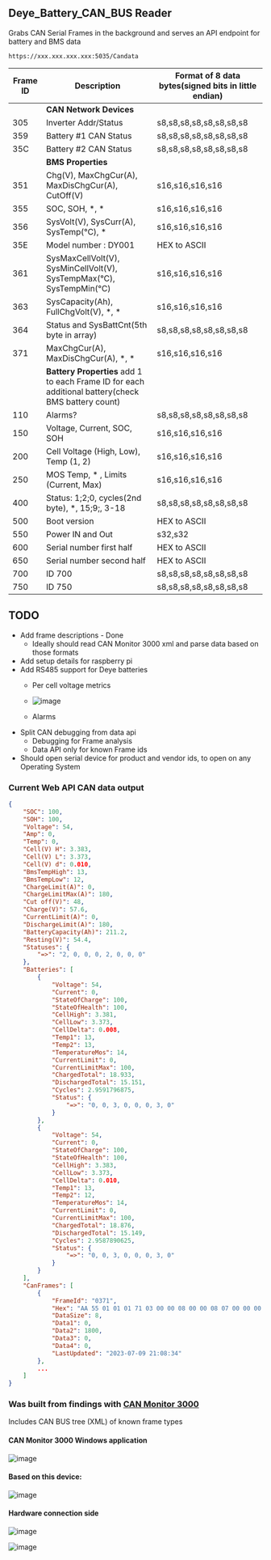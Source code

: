 ## Deye_Battery_CAN_BUS Reader

Grabs CAN Serial Frames in the background and serves an API endpoint for battery and BMS data 

    https://xxx.xxx.xxx.xxx:5035/Candata

| Frame ID | Description                                                                                        | Format of 8 data bytes(signed bits in little endian) |
|----------|----------------------------------------------------------------------------------------------------|------------------------------------------------------|
|          | **CAN Network Devices**                                                                            |                                                      |
| 305      | Inverter Addr/Status                                                                               | s8,s8,s8,s8,s8,s8,s8,s8                              |
| 359      | Battery #1 CAN Status                                                                              | s8,s8,s8,s8,s8,s8,s8,s8                              |
| 35C      | Battery #2 CAN Status                                                                              | s8,s8,s8,s8,s8,s8,s8,s8                              |
|          | **BMS Properties**                                                                                 |                                                      |
| 351      | Chg(V), MaxChgCur(A), MaxDisChgCur(A), CutOff(V)                                                   | s16,s16,s16,s16                                      |
| 355      | SOC, SOH, *, *                                                                                     | s16,s16,s16,s16                                      |
| 356      | SysVolt(V), SysCurr(A), SysTemp(°C), *                                                             | s16,s16,s16,s16                                      |
| 35E      | Model number : DY001                                                                               | HEX to ASCII                                         |
| 361      | SysMaxCellVolt(V), SysMinCellVolt(V), SysTempMax(°C), SysTempMin(°C)                               | s16,s16,s16,s16                                      |
| 363      | SysCapacity(Ah), FullChgVolt(V), *, *                                                              | s16,s16,s16,s16                                      |
| 364      | Status and SysBattCnt(5th byte in array)                                                           | s8,s8,s8,s8,s8,s8,s8,s8                              |
| 371      | MaxChgCur(A), MaxDisChgCur(A), *, *                                                                | s16,s16,s16,s16                                      |
|          | **Battery Properties** add 1 to each Frame ID for each additional battery(check BMS battery count) |                                                      |
| 110      | Alarms?                                                                                            | s8,s8,s8,s8,s8,s8,s8,s8                              |
| 150      | Voltage, Current, SOC, SOH                                                                         | s16,s16,s16,s16                                      |
| 200      | Cell Voltage (High, Low), Temp (1, 2)                                                              | s16,s16,s16,s16                                      |
| 250      | MOS Temp, * , Limits (Current, Max)                                                                | s16,s16,s16,s16                                      |
| 400      | Status: 1;2;0, cycles(2nd byte), *, 15;9;, 3-18                                                    | s8,s8,s8,s8,s8,s8,s8,s8                              |
| 500      | Boot version                                                                                       | HEX to ASCII                                         |
| 550      | Power IN and Out                                                                                   | s32,s32                                              |
| 600      | Serial number first half                                                                           | HEX to ASCII                                         |
| 650      | Serial number second half                                                                          | HEX to ASCII                                         |
| 700      | ID 700                                                                                             | s8,s8,s8,s8,s8,s8,s8,s8                              |
| 750      | ID 750                                                                                             | s8,s8,s8,s8,s8,s8,s8,s8                              |


## TODO 
 - Add frame descriptions - Done
   - Ideally should read CAN Monitor 3000 xml and parse data based on those formats  
 - Add setup details for raspberry pi
 - Add RS485 support for Deye batteries
   - Per cell voltage metrics
   - ![image](https://github.com/Psynosaur/Deye_Battery_CAN_BUS/assets/26934113/db687aa1-d8e1-4c50-9894-56bb3609e6ce)

   - Alarms
 - Split CAN debugging from data api
   - Debugging for Frame analysis
   - Data API only for known Frame ids
 - Should open serial device for product and vendor ids, to open on any Operating System


### Current Web API CAN data output
```JSON
{
    "SOC": 100,
    "SOH": 100,
    "Voltage": 54,
    "Amp": 0,
    "Temp": 0,
    "Cell(V) H": 3.383,
    "Cell(V) L": 3.373,
    "Cell(V) d": 0.010,
    "BmsTempHigh": 13,
    "BmsTempLow": 12,
    "ChargeLimit(A)": 0,
    "ChargeLimitMax(A)": 180,
    "Cut off(V)": 48,
    "Charge(V)": 57.6,
    "CurrentLimit(A)": 0,
    "DischargeLimit(A)": 180,
    "BatteryCapacity(Ah)": 211.2,
    "Resting(V)": 54.4,
    "Statuses": {
        "=>": "2, 0, 0, 0, 2, 0, 0, 0"
    },
    "Batteries": [
        {
            "Voltage": 54,
            "Current": 0,
            "StateOfCharge": 100,
            "StateOfHealth": 100,
            "CellHigh": 3.381,
            "CellLow": 3.373,
            "CellDelta": 0.008,
            "Temp1": 13,
            "Temp2": 13,
            "TemperatureMos": 14,
            "CurrentLimit": 0,
            "CurrentLimitMax": 100,
            "ChargedTotal": 18.933,
            "DischargedTotal": 15.151,
            "Cycles": 2.9591796875,
            "Status": {
                "=>": "0, 0, 3, 0, 0, 0, 3, 0"
            }
        },
        {
            "Voltage": 54,
            "Current": 0,
            "StateOfCharge": 100,
            "StateOfHealth": 100,
            "CellHigh": 3.383,
            "CellLow": 3.373,
            "CellDelta": 0.010,
            "Temp1": 13,
            "Temp2": 12,
            "TemperatureMos": 14,
            "CurrentLimit": 0,
            "CurrentLimitMax": 100,
            "ChargedTotal": 18.876,
            "DischargedTotal": 15.149,
            "Cycles": 2.9587890625,
            "Status": {
                "=>": "0, 0, 3, 0, 0, 0, 3, 0"
            }
        }
    ],
    "CanFrames": [
        {
            "FrameId": "0371",
            "Hex": "AA 55 01 01 01 71 03 00 00 08 00 00 08 07 00 00 00 00 00 8E",
            "DataSize": 8,
            "Data1": 0,
            "Data2": 1800,
            "Data3": 0,
            "Data4": 0,
            "LastUpdated": "2023-07-09 21:08:34"
        },
        ...
    ]
}
```

### Was built from findings with [CAN Monitor 3000](https://github.com/tixiv/CAN-Monitor-qt)

Includes CAN BUS tree (XML) of known frame types

#### CAN Monitor 3000 Windows application

![image](https://github.com/Psynosaur/Deye_Battery_CAN_BUS/assets/26934113/fcef5139-bc05-49d1-b6c4-5e910b7498f6)

#### Based on this device:

![image](https://github.com/Psynosaur/Deye_Battery_CAN_BUS/assets/26934113/04c1c34b-6d6d-4141-acb8-f41646d75c32)

#### Hardware connection side 
![image](https://github.com/Psynosaur/Deye_Battery_CAN_BUS/assets/26934113/e02b6207-d4ea-4d4d-a50a-e3e462aa1385)

![image](https://github.com/Psynosaur/Deye_Battery_CAN_BUS/assets/26934113/86d262d1-b2b0-4e49-8af9-236f0f778b98)





	

